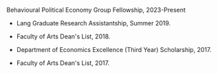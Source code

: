 Behavioural Political Economy Group Fellowship, 2023-Present

- Lang Graduate Research Assistantship, Summer 2019.

- Faculty of Arts Dean's List, 2018.

- Department of Economics Excellence (Third Year) Scholarship, 2017.

- Faculty of Arts Dean's List, 2017.

